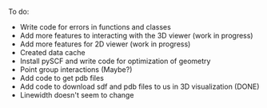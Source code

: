 To do:
- Write code for errors in functions and classes
- Add more features to interacting with the 3D viewer (work in progress)
- Add more features for 2D viewer (work in progress)
- Created data cache
- Install pySCF and write code for optimization of geometry
- Point group interactions (Maybe?)
- Add code to get pdb files
- Add code to download sdf and pdb files to us in 3D visualization (DONE)
- Linewidth doesn't seem to change  
